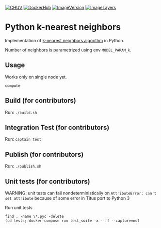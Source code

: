 [![CHUV](https://img.shields.io/badge/CHUV-LREN-AF4C64.svg)](https://www.unil.ch/lren/en/home.html) [![DockerHub](https://img.shields.io/badge/docker-hbpmip%2Fpython--sgd-regression-008bb8.svg)](https://hub.docker.com/r/hbpmip/python-knn/)
[![ImageVersion](https://images.microbadger.com/badges/version/hbpmip/python-knn.svg)](https://hub.docker.com/r/hbpmip/python-knn/tags "hbpmip/python-knn image tags")
[![ImageLayers](https://images.microbadger.com/badges/image/hbpmip/python-knn.svg)](https://microbadger.com/#/images/hbpmip/python-knn "hbpmip/python-knn on microbadger")

# Python k-nearest neighbors

Implementation of [k-nearest neighbors algorithm](https://en.wikipedia.org/wiki/K-nearest_neighbors_algorithm) in Python.

Number of neighbors is parametrized using env `MODEL_PARAM_k`.


## Usage

Works only on single node yet.

`compute`


## Build (for contributors)

Run: `./build.sh`


## Integration Test (for contributors)

Run: `captain test`


## Publish (for contributors)

Run: `./publish.sh`


## Unit tests (for contributors)

WARNING: unit tests can fail nondeterministically on `AttributeError: can't set attribute` because of some error
in Titus port to Python 3

Run unit tests
```
find . -name \*.pyc -delete
(cd tests; docker-compose run test_suite -x --ff --capture=no)
```
